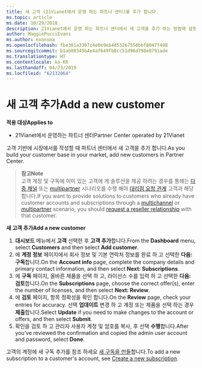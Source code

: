 ```yaml
---
title: 새 고객 (21Vianet에서 운영 하는 파트너 센터)를 추가 합니다.
ms.topic: article
ms.date: 10/29/2018
description: 21Vianet에서 운영 하는 파트너 센터에서 새 고객을 추가 하는 방법에 설명 합니다.
author: MaggiePucciEvans
ms.author: evansma
ms.openlocfilehash: fbe381a3307c4e0e9eb4d53267550bbf8047f498
ms.sourcegitcommit: b1ab80345b4e4af649fb8cc51d96d798e0791ade
ms.translationtype: HT
ms.contentlocale: ko-KR
ms.lasthandoff: 04/23/2019
ms.locfileid: "62132064"
---
```

# <a name="add-a-new-customer"></a><span data-ttu-id="359bd-103">새 고객 추가</span><span class="sxs-lookup"><span data-stu-id="359bd-103">Add a new customer</span></span>

<span data-ttu-id="359bd-104">**적용 대상**</span><span class="sxs-lookup"><span data-stu-id="359bd-104">**Applies to**</span></span>

-   <span data-ttu-id="359bd-105">21Vianet에서 운영하는 파트너 센터</span><span class="sxs-lookup"><span data-stu-id="359bd-105">Partner Center operated by 21Vianet</span></span>

<span data-ttu-id="359bd-106">고객 기반에 시장에서를 작성할 때 파트너 센터에서 새 고객을 추가 합니다.</span><span class="sxs-lookup"><span data-stu-id="359bd-106">As you build your customer base in your market, add new customers in Partner Center.</span></span>

><span data-ttu-id="359bd-107">**참고**</span><span class="sxs-lookup"><span data-stu-id="359bd-107">**Note**</span></span><br> <span data-ttu-id="359bd-108">고객 계정 및 구독에 이미 있는 고객에 게 솔루션을 제공 하려는 경우를 통해는 [다중 채널](multichannel.md) 또는 [multipartner](multipartner.md) 시나리오를 수행 해야 [대리점 요청 관계](request-a-relationship-with-a-customer.md) 고객과 해당 합니다.</span><span class="sxs-lookup"><span data-stu-id="359bd-108">If you want to provide solutions to customers who already have customer accounts and subscriptions through a [multichannel](multichannel.md) or [multipartner](multipartner.md) scenario, you should [request a reseller relationship](request-a-relationship-with-a-customer.md) with that customer.</span></span>

<span data-ttu-id="359bd-109">**새 고객 추가**</span><span class="sxs-lookup"><span data-stu-id="359bd-109">**Add a new customer**</span></span>

1.  <span data-ttu-id="359bd-110">**대시보드** 메뉴에서 **고객** 선택한 후 **고객 추가**합니다.</span><span class="sxs-lookup"><span data-stu-id="359bd-110">From the **Dashboard** menu, select **Customers** and then select **Add customer**.</span></span>
2.  <span data-ttu-id="359bd-111">에 **계정 정보** 페이지에서 회사 정보 및 기본 연락처 정보를 완료 하 고 선택한 **다음: 구독**합니다.</span><span class="sxs-lookup"><span data-stu-id="359bd-111">On the **Account info** page, complete the company details and primary contact information, and then select **Next: Subscriptions**.</span></span>
3.  <span data-ttu-id="359bd-112">에 **구독** 페이지, 올바른 제품을 선택 하 고, 라이선스 수를 입력 하 고 선택한 **다음: 검토**합니다.</span><span class="sxs-lookup"><span data-stu-id="359bd-112">On the **Subscriptions** page, choose the correct offer(s), enter the number of licenses, and then select **Next: Review**.</span></span>
4.  <span data-ttu-id="359bd-113">에 **검토** 페이지, 항목 정확성을 확인 합니다.</span><span class="sxs-lookup"><span data-stu-id="359bd-113">On the **Review** page, check your entries for accuracy.</span></span> <span data-ttu-id="359bd-114">선택 **업데이트** 변경 하 고 계정 또는 제품을 선택 하는 경우 **제출**합니다.</span><span class="sxs-lookup"><span data-stu-id="359bd-114">Select **Update** if you need to make changes to the account or offers, and then select **Submit**.</span></span>
5.  <span data-ttu-id="359bd-115">확인을 검토 하 고 관리자 사용자 계정 및 암호를 복사, 후 선택 **수행**합니다.</span><span class="sxs-lookup"><span data-stu-id="359bd-115">After you’ve reviewed the confirmation and copied the admin user account and password, select **Done**.</span></span>

<span data-ttu-id="359bd-116">고객의 계정에 새 구독 추가를 참조 하세요 [새 구독을 만들](create-a-new-subscription.md)합니다.</span><span class="sxs-lookup"><span data-stu-id="359bd-116">To add a new subscription to a customer's account, see [Create a new subscription](create-a-new-subscription.md).</span></span>
